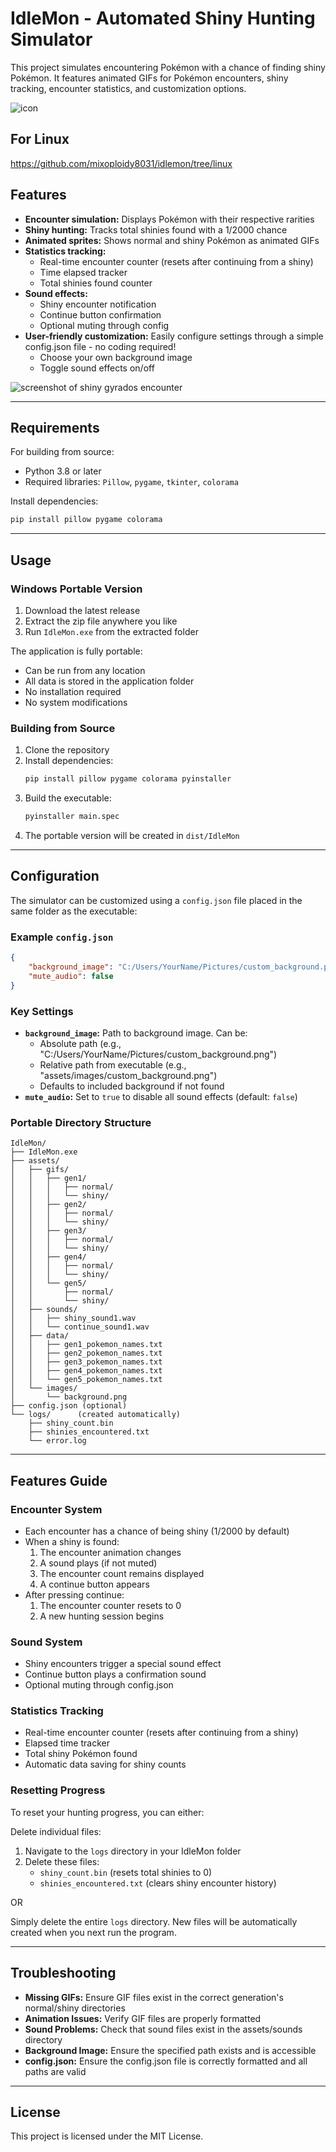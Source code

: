 # IdleMon - Automated Shiny Hunting Simulator

This project simulates encountering Pokémon with a chance of finding shiny Pokémon. It features animated GIFs for Pokémon encounters, shiny tracking, encounter statistics, and customization options.

![icon](assets/images/icon_png.png)

## For Linux
https://github.com/mixoploidy8031/idlemon/tree/linux

## Features
- **Encounter simulation:** Displays Pokémon with their respective rarities
- **Shiny hunting:** Tracks total shinies found with a 1/2000 chance
- **Animated sprites:** Shows normal and shiny Pokémon as animated GIFs
- **Statistics tracking:** 
  - Real-time encounter counter (resets after continuing from a shiny)
  - Time elapsed tracker
  - Total shinies found counter
- **Sound effects:** 
  - Shiny encounter notification
  - Continue button confirmation
  - Optional muting through config
- **User-friendly customization:** Easily configure settings through a simple config.json file - no coding required!
  - Choose your own background image
  - Toggle sound effects on/off

![screenshot of shiny gyrados encounter](assets/images/screenshot_gyra.png)

---

## Requirements
For building from source:
- Python 3.8 or later
- Required libraries: `Pillow`, `pygame`, `tkinter`, `colorama`

Install dependencies:
```bash
pip install pillow pygame colorama
```

---

## Usage

### Windows Portable Version
1. Download the latest release
2. Extract the zip file anywhere you like
3. Run `IdleMon.exe` from the extracted folder

The application is fully portable:
- Can be run from any location
- All data is stored in the application folder
- No installation required
- No system modifications

### Building from Source
1. Clone the repository
2. Install dependencies:
   ```bash
   pip install pillow pygame colorama pyinstaller
   ```
3. Build the executable:
   ```bash
   pyinstaller main.spec
   ```
4. The portable version will be created in `dist/IdleMon`

---

## Configuration
The simulator can be customized using a `config.json` file placed in the same folder as the executable:

### Example `config.json`
```json
{
    "background_image": "C:/Users/YourName/Pictures/custom_background.png",
    "mute_audio": false
}
```

### Key Settings
- **`background_image`:** Path to background image. Can be:
  - Absolute path (e.g., "C:/Users/YourName/Pictures/custom_background.png")
  - Relative path from executable (e.g., "assets/images/custom_background.png")
  - Defaults to included background if not found
- **`mute_audio`:** Set to `true` to disable all sound effects (default: `false`)

### Portable Directory Structure
```
IdleMon/
├── IdleMon.exe
├── assets/
│   ├── gifs/
│   │   ├── gen1/
│   │   │   ├── normal/
│   │   │   └── shiny/
│   │   ├── gen2/
│   │   │   ├── normal/
│   │   │   └── shiny/
│   │   ├── gen3/
│   │   │   ├── normal/
│   │   │   └── shiny/
│   │   ├── gen4/
│   │   │   ├── normal/
│   │   │   └── shiny/
│   │   └── gen5/
│   │       ├── normal/
│   │       └── shiny/
│   ├── sounds/
│   │   ├── shiny_sound1.wav
│   │   └── continue_sound1.wav
│   ├── data/
│   │   ├── gen1_pokemon_names.txt
│   │   ├── gen2_pokemon_names.txt
│   │   ├── gen3_pokemon_names.txt
│   │   ├── gen4_pokemon_names.txt
│   │   └── gen5_pokemon_names.txt
│   └── images/
│       └── background.png
├── config.json (optional)
└── logs/      (created automatically)
    ├── shiny_count.bin
    ├── shinies_encountered.txt
    └── error.log
```

---

## Features Guide

### Encounter System
- Each encounter has a chance of being shiny (1/2000 by default)
- When a shiny is found:
  1. The encounter animation changes
  2. A sound plays (if not muted)
  3. The encounter count remains displayed
  4. A continue button appears
- After pressing continue:
  1. The encounter counter resets to 0
  2. A new hunting session begins

### Sound System
- Shiny encounters trigger a special sound effect
- Continue button plays a confirmation sound
- Optional muting through config.json

### Statistics Tracking
- Real-time encounter counter (resets after continuing from a shiny)
- Elapsed time tracker
- Total shiny Pokémon found
- Automatic data saving for shiny counts

### Resetting Progress
To reset your hunting progress, you can either:

Delete individual files:
1. Navigate to the `logs` directory in your IdleMon folder
2. Delete these files:
   - `shiny_count.bin` (resets total shinies to 0)
   - `shinies_encountered.txt` (clears shiny encounter history)

OR

Simply delete the entire `logs` directory.
New files will be automatically created when you next run the program.

---

## Troubleshooting
- **Missing GIFs:** Ensure GIF files exist in the correct generation's normal/shiny directories
- **Animation Issues:** Verify GIF files are properly formatted
- **Sound Problems:** Check that sound files exist in the assets/sounds directory
- **Background Image:** Ensure the specified path exists and is accessible
- **config.json:** Ensure the config.json file is correctly formatted and all paths are valid

---

## License
This project is licensed under the MIT License.
